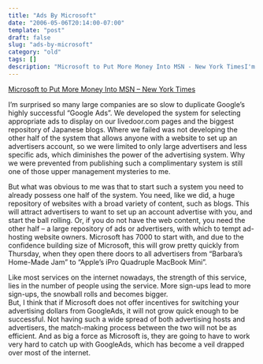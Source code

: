 ```yaml
---
title: "Ads By Microsoft"
date: "2006-05-06T20:14:00-07:00"
template: "post"
draft: false
slug: "ads-by-microsoft"
category: "old"
tags: []
description: "Microsoft to Put More Money Into MSN - New York TimesI'm surprised so many large companies are so slow to duplicate Google's highly successful Google Ads. We"
---
```

[Microsoft to Put More Money Into MSN – New York Times](https://www.nytimes.com/2006/05/05/technology/05soft.html?ex=1304481600&amp;en=8b152c40c303ba17&amp;ei=5088&amp;partner=rssnyt&amp;emc=rss)

I’m surprised so many large companies are so slow to duplicate Google’s highly successful “Google Ads”. We developed the system for selecting appropriate ads to display on our livedoor.com pages and the biggest repository of Japanese blogs. Where we failed was not developing the other half of the system that allows anyone with a website to set up an advertisers account, so we were limited to only large advertisers and less specific ads, which diminishes the power of the advertising system. Why we were prevented from publishing such a complimentary system is still one of those upper management mysteries to me.

But what was obvious to me was that to start such a system you need to already possess one half of the system. You need, like we did, a huge repository of websites with a broad variety of content, such as blogs. This will attract advertisers to want to set up an account advertise with you, and start the ball rolling. Or, if you do not have the web content, you need the other half – a large repository of ads or advertisers, with which to tempt ad-hosting website owners. Microsoft has 7000 to start with, and due to the confidence building size of Microsoft, this will grow pretty quickly from Thursday, when they open there doors to all advertisers from “Barbara’s Home-Made Jam” to “Apple’s iPro Quadruple MacBook Mini”.

Like most services on the internet nowadays, the strength of this service, lies in the number of people using the service. More sign-ups lead to more sign-ups, the snowball rolls and becomes bigger.  
But, I think that if Microsoft does not offer incentives for switching your advertising dollars from GoogleAds, it will not grow quick enough to be successful. Not having such a wide spread of both advertising hosts and advertisers, the match-making process between the two will not be as efficient. And as big a force as Microsoft is, they are going to have to work very hard to catch up with GoogleAds, which has become a veil drapped over most of the internet.

